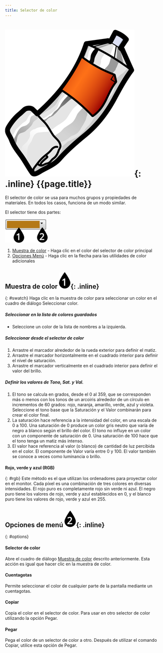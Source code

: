 ```yaml
---
title: Selector de color
---
```


# ![images/paint.svg](images/paint.svg){: .inline} {{page.title}}
El selector de color se usa para muchos grupos y propiedades de materiales.  En todos los casos, funciona de un modo similar.


El selector tiene dos partes:

![images/colorswatch-002.svg](images/colorswatch-002.svg)

1. [Muestra de color](#swatch) - Haga clic en el color del selector de color principal
1. [Opciones Menú](#opciones) - Haga clic en la flecha para las utilidades de color adicionales

## Muestra de color ![images/callout-1-vertical.svg](images/callout-1-vertical.svg){: .inline}
{: #swatch}
Haga clic en la muestra de color para seleccionar un color en el cuadro de diálogo Seleccionar color.

##### Seleccionar en la lista de colores guardados
* Seleccione un color de la lista de nombres a la izquierda.

##### Seleccionar desde el selector de color
1. Arrastre el marcador alrededor de la rueda exterior para definir el matiz.
1. Arrastre el marcador horizontalmente en el cuadrado interior para definir el nivel de saturación.
1. Arrastre el marcador verticalmente en el cuadrado interior para definir el valor del brillo.

##### Definir los valores de Tono, Sat. y Val.
1. El tono se calcula en grados, desde el 0 al 359, que se corresponden más o menos con los tonos de un arcoiris alrededor de un círculo en incrementos de 60 grados: rojo, naranja, amarillo, verde, azul y violeta.  Seleccione el tono base que la Saturación y el Valor combinarán para crear el color final.
1. La saturación hace referencia a la intensidad del color, en una escala de 0 a 100. Una saturación de 0 produce un color gris neutro que varía de negro a blanco según el brillo del color. El tono no influye en un color con un componente de saturación de 0. Una saturación de 100 hace que el tono tenga un matiz más intenso.
1. El valor hace referencia al valor (o blanco) de cantidad de luz percibida en el color. El componente de Valor varía entre 0 y 100. El valor también se conoce a veces como luminancia o brillo.

#### Rojo, verde y azul (RGB)
{: #rgb}
Este método es el que utilizan los ordenadores para proyectar color en el monitor. Cada píxel es una combinación de tres colores en diversas intensidades. El rojo puro es completamente rojo sin verde ni azul. El negro puro tiene los valores de rojo, verde y azul establecidos en 0, y el blanco puro tiene los valores de rojo, verde y azul en 255.

## Opciones de menú ![images/callout-2-vertical.svg](images/callout-2-vertical.svg){: .inline}
{: #options}

#### Selector de color
Abre el cuadro de diálogo [Muestra de color](swatch) descrito anteriormente. Esta acción es igual que hacer clic en la muestra de color.

#### Cuentagotas
Permite seleccionar el color de cualquier parte de la pantalla mediante un cuentagotas.

#### Copiar
Copia el color en el selector de color. Para usar en otro selector de color utilizando la opción Pegar.

#### Pegar
Pega el color de un selector de color a otro. Después de utilizar el comando Copiar, utilice esta opción de Pegar.